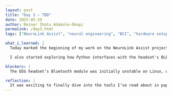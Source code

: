 ```yaml
---
layout: post
title: "Day 3 – TBD"
date: 2025-05-29
author: Reiner Ihotu Adakole-Okopi
permalink: /day3.html
tags: ["NeuroLink Assist", "neural engineering", "BCI", "hardware setup", "signal acquisition"]

what_i_learned: |
  Today marked the beginning of my work on the NeuroLink Assist project. I unboxed and assembled the prototype rig, which includes a Raspberry Pi, a wireless EEG headset, and basic motor control components. I familiarized myself with the OpenBCI GUI to monitor brainwave activity in real time and began configuring the data acquisition pipeline.

  I also started exploring how Python interfaces with the headset's BLE signals, preparing for real-time signal processing down the line.

blockers: |
  The EEG headset’s Bluetooth module was initially unstable on Linux, which caused inconsistent connections. After diving into the forums and tweaking the `udev` rules and permissions, I managed to stabilize the connection. I’ll still need to test robustness in mobile conditions.

reflection: |
  It was exciting to finally dive into the tools I’ve read about in papers. Seeing my own brainwaves visualized on the screen gave me a deeper appreciation for the complexity and power of neural data. I’m especially curious to see how we’ll map these patterns to robotic assistance in future sessions.
---
```

